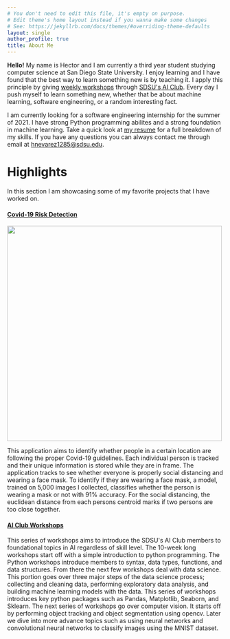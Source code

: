 ```yaml
---
# You don't need to edit this file, it's empty on purpose.
# Edit theme's home layout instead if you wanna make some changes
# See: https://jekyllrb.com/docs/themes/#overriding-theme-defaults
layout: single
author_profile: true
title: About Me
---
```


**Hello!** My name is Hector and I am currently a third year student studying computer science at San Diego State University. I enjoy learning and I have found that the best way to learn something new is by teaching it. I apply this principle by giving [weekly workshops](https://hectorenevarez.github.io/workshops/) through [SDSU's AI Club](https://aiclub.sdsu.edu/). Every day I push myself to learn something new, whether that be about machine learning, software engineering, or a random interesting fact. <br>

I am currently looking for a software engineering internship for the summer of 2021. I have strong Python programming abilites and a strong foundation in machine learning. Take a quick look at [my resume](https://hectorenevarez.github.io/AIClubWorkshopsFall20/resume/) for a full breakdown of my skills. If you have any questions you can always contact me through email at <hnevarez1285@sdsu.edu>.

# Highlights
In this section I am showcasing some of my favorite projects that I have worked on.

#### [Covid-19 Risk Detection](https://github.com/HectorENevarez/Covid-Risk-Detection)
<p align="left">
  <img src="assets/images/outpy.gif" width="500">
</p>
This application aims to identify whether people in a certain location are following the proper Covid-19 guidelines. Each individual person is tracked and their unique information is stored while they are in frame. The application tracks to see whether everyone is properly social distancing and wearing a face mask. To identify if they are wearing a face mask, a model, trained on 5,000 images I collected, classifies whether the person is wearing a mask or not with 91% accuracy. For the social distancing, the euclidean distance from each persons centroid marks if two persons are too close together.

#### [AI Club Workshops](https://hectorenevarez.github.io/workshops/)
This series of workshops aims to introduce the SDSU's AI Club members to foundational topics in AI regardless of skill level. The 10-week long workshops start off with a simple introduction to python programming. The Python workshops introduce members to syntax, data types, functions, and data structures. From there the next few workshops deal with data science. This portion goes over three major steps of the data science process; collecting and cleaning data, performing exploratory data analysis, and building machine learning models with the data. This series of workshops introduces key python packages such as Pandas, Matplotlib, Seaborn, and Sklearn. The next series of workshops go over computer vision. It starts off by performing object tracking and object segmentation using opencv. Later we dive into more advance topics such as using neural networks and convolutional neural networks to classify images using the MNIST dataset.
